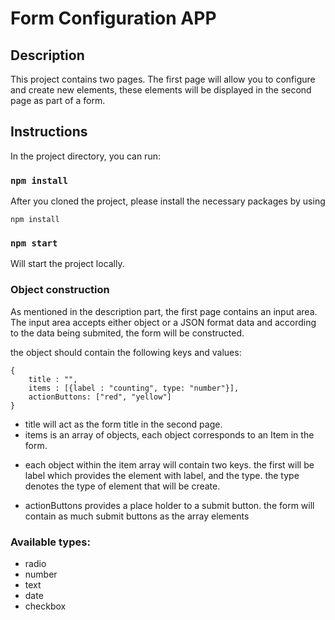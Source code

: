 # Form Configuration APP

## Description

This project contains two pages.
The first page will allow you to configure and create new elements, these elements will be displayed in the second page as part of a form.

## Instructions

In the project directory, you can run:

### `npm install`

After you cloned the project, please install the
necessary packages by using

```
npm install
```

### `npm start`

Will start the project locally.

### Object construction

As mentioned in the description part, the first page contains an input area.
The input area accepts either object or a JSON format data and according to the data being submited, the form will be constructed.

the object should contain the following keys and values:

```
{
    title : "",
    items : [{label : "counting", type: "number"}],
    actionButtons: ["red", "yellow"]
}

```

- title will act as the form title in the second page.
- items is an array of objects, each object corresponds to an Item in the form.

* each object within the item array will contain two keys.
  the first will be label which provides the element with label, and the type.
  the type denotes the type of element that will be create.

* actionButtons provides a place holder to a submit button.
  the form will contain as much submit buttons as the array elements

### Available types:

- radio
- number
- text
- date
- checkbox
